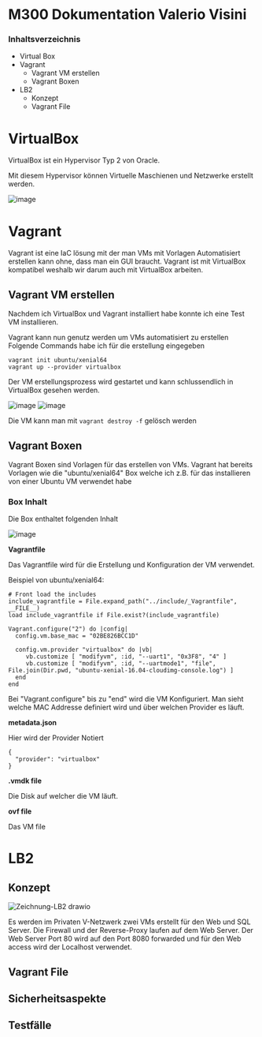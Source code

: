 # M300 Dokumentation Valerio Visini
### Inhaltsverzeichnis

* Virtual Box
* Vagrant
  * Vagrant VM erstellen
  * Vagrant Boxen
* LB2
  * Konzept
  * Vagrant File 


# VirtualBox
VirtualBox ist ein Hypervisor Typ 2 von Oracle. 

Mit diesem Hypervisor können Virtuelle Maschienen und Netzwerke erstellt werden.

![image](https://user-images.githubusercontent.com/125886316/223142724-e002532b-e87f-465a-a683-9348230b6580.png)

# Vagrant
Vagrant ist eine IaC lösung mit der man VMs mit Vorlagen Automatisiert erstellen kann ohne, dass man ein GUI braucht.
Vagrant ist mit VirtualBox kompatibel weshalb wir darum auch mit VirtualBox arbeiten.

## Vagrant VM erstellen
Nachdem ich VirtualBox und Vagrant installiert habe konnte ich eine Test VM installieren.

Vagrant kann nun genutz werden um VMs automatisiert zu erstellen
Folgende Commands habe ich für die erstellung eingegeben
```
vagrant init ubuntu/xenial64
vagrant up --provider virtualbox
```
Der VM erstellungsprozess wird gestartet und kann schlussendlich in VirtualBox gesehen werden.

![image](https://user-images.githubusercontent.com/125886316/223126175-f47f51b7-c675-4b6f-afc2-386e0dca97f0.png)
![image](https://user-images.githubusercontent.com/125886316/223127055-7e4ac42f-1a55-46fd-974a-ab8af3143aa9.png)

Die VM kann man mit ```vagrant destroy -f``` gelösch werden 


## Vagrant Boxen
Vagrant Boxen sind Vorlagen für das erstellen von VMs.
Vagrant hat bereits Vorlagen wie die "ubuntu/xenial64" Box welche ich z.B. für das installieren von einer Ubuntu VM verwendet habe

### Box Inhalt

Die Box enthaltet folgenden Inhalt

![image](https://user-images.githubusercontent.com/125886316/223152031-de5c3913-54f2-4d96-9002-c6732de1d3d8.png)

**Vagrantfile**

Das Vagrantfile wird für die Erstellung und Konfiguration der VM verwendet. 

Beispiel von ubuntu/xenial64:

```
# Front load the includes
include_vagrantfile = File.expand_path("../include/_Vagrantfile", __FILE__)
load include_vagrantfile if File.exist?(include_vagrantfile)

Vagrant.configure("2") do |config|
  config.vm.base_mac = "02BE826BCC1D"

  config.vm.provider "virtualbox" do |vb|
     vb.customize [ "modifyvm", :id, "--uart1", "0x3F8", "4" ]
     vb.customize [ "modifyvm", :id, "--uartmode1", "file", File.join(Dir.pwd, "ubuntu-xenial-16.04-cloudimg-console.log") ]
  end
end
```
Bei "Vagrant.configure" bis zu "end" wird die VM Konfiguriert. Man sieht welche MAC Addresse definiert wird und über welchen Provider es läuft.

**metadata.json**

Hier wird der Provider Notiert

```
{
  "provider": "virtualbox"
}
```

**.vmdk file**

Die Disk auf welcher die VM läuft.

**ovf file**

Das VM file



# LB2

## Konzept

![Zeichnung-LB2 drawio](https://user-images.githubusercontent.com/125886316/226170719-48f7535e-b70b-4712-8ce1-ffa7f8cb6d9a.png)

Es werden im Privaten V-Netzwerk zwei VMs erstellt für den Web und SQL Server. Die Firewall und der Reverse-Proxy laufen auf dem Web Server. Der Web Server Port 80 wird auf den Port 8080 forwarded und für den Web access wird der Localhost verwendet. 

## Vagrant File

## Sicherheitsaspekte

## Testfälle




